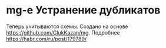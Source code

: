 # mg-e Устранение дубликатов
Теперь учитываются схемы. Создано на основе https://github.com/GlukKazan/mg. Подробнее https://habr.com/ru/post/179789/
